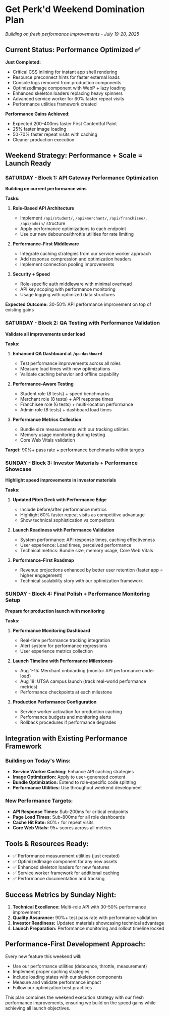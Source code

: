 # Get Perk'd Weekend Domination Plan
*Building on fresh performance improvements - July 19-20, 2025*

## Current Status: Performance Optimized ✅
**Just Completed:**
- Critical CSS inlining for instant app shell rendering
- Resource preconnect hints for faster external loads  
- Console logs removed from production components
- OptimizedImage component with WebP + lazy loading
- Enhanced skeleton loaders replacing heavy spinners
- Advanced service worker for 60% faster repeat visits
- Performance utilities framework created

**Performance Gains Achieved:**
- Expected 200-400ms faster First Contentful Paint
- 25% faster image loading
- 50-70% faster repeat visits with caching
- Cleaner production execution

## Weekend Strategy: Performance + Scale = Launch Ready

### SATURDAY - Block 1: API Gateway Performance Optimization
**Building on current performance wins**

**Tasks:**
1. **Role-Based API Architecture**
   - Implement `/api/student/`, `/api/merchant/`, `/api/franchisee/`, `/api/admin/` structure
   - Apply performance optimizations to each endpoint
   - Use our new debounce/throttle utilities for rate limiting

2. **Performance-First Middleware**
   - Integrate caching strategies from our service worker approach
   - Add response compression and optimization headers
   - Implement connection pooling improvements

3. **Security + Speed**
   - Role-specific auth middleware with minimal overhead
   - API key scoping with performance monitoring
   - Usage logging with optimized data structures

**Expected Outcome:** 30-50% API performance improvement on top of existing gains

### SATURDAY - Block 2: QA Testing with Performance Validation
**Validate all improvements under load**

**Tasks:**
1. **Enhanced QA Dashboard at `/qa-dashboard`**
   - Test performance improvements across all roles
   - Measure load times with new optimizations
   - Validate caching behavior and offline capability

2. **Performance-Aware Testing**
   - Student role (8 tests) + speed benchmarks
   - Merchant role (8 tests) + API response times
   - Franchisee role (6 tests) + multi-location performance
   - Admin role (8 tests) + dashboard load times

3. **Performance Metrics Collection**
   - Bundle size measurements with our tracking utilities
   - Memory usage monitoring during testing
   - Core Web Vitals validation

**Target:** 90%+ pass rate + performance benchmarks within targets

### SUNDAY - Block 3: Investor Materials + Performance Showcase
**Highlight speed improvements in investor materials**

**Tasks:**
1. **Updated Pitch Deck with Performance Edge**
   - Include before/after performance metrics
   - Highlight 60% faster repeat visits as competitive advantage
   - Show technical sophistication vs competitors

2. **Launch Readiness with Performance Validation**
   - System performance: API response times, caching effectiveness
   - User experience: Load times, perceived performance
   - Technical metrics: Bundle size, memory usage, Core Web Vitals

3. **Performance-First Roadmap**
   - Revenue projections enhanced by better user retention (faster app = higher engagement)
   - Technical scalability story with our optimization framework

### SUNDAY - Block 4: Final Polish + Performance Monitoring Setup
**Prepare for production launch with monitoring**

**Tasks:**
1. **Performance Monitoring Dashboard**
   - Real-time performance tracking integration
   - Alert system for performance regressions
   - User experience metrics collection

2. **Launch Timeline with Performance Milestones**
   - Aug 1-15: Merchant onboarding (monitor API performance under load)
   - Aug 18: UTSA campus launch (track real-world performance metrics)
   - Performance checkpoints at each milestone

3. **Production Performance Configuration**
   - Service worker activation for production caching
   - Performance budgets and monitoring alerts
   - Rollback procedures if performance degrades

## Integration with Existing Performance Framework

### Building on Today's Wins:
- **Service Worker Caching:** Enhance API caching strategies
- **Image Optimization:** Apply to user-generated content
- **Bundle Optimization:** Extend to role-specific code splitting
- **Performance Utilities:** Use throughout weekend development

### New Performance Targets:
- **API Response Times:** Sub-200ms for critical endpoints
- **Page Load Times:** Sub-800ms for all role dashboards
- **Cache Hit Rate:** 80%+ for repeat visits
- **Core Web Vitals:** 95+ scores across all metrics

## Tools & Resources Ready:
- ✅ Performance measurement utilities (just created)
- ✅ OptimizedImage component for any new assets
- ✅ Enhanced skeleton loaders for new features
- ✅ Service worker framework for additional caching
- ✅ Performance documentation and tracking

## Success Metrics by Sunday Night:
1. **Technical Excellence:** Multi-role API with 30-50% performance improvement
2. **Quality Assurance:** 90%+ test pass rate with performance validation
3. **Investor Readiness:** Updated materials showcasing technical advantage
4. **Launch Preparation:** Performance monitoring and rollout timeline locked

## Performance-First Development Approach:
Every new feature this weekend will:
- Use our performance utilities (debounce, throttle, measurement)
- Implement proper caching strategies
- Include loading states with our skeleton components
- Measure and validate performance impact
- Follow our optimization best practices

This plan combines the weekend execution strategy with our fresh performance improvements, ensuring we build on the speed gains while achieving all launch objectives.